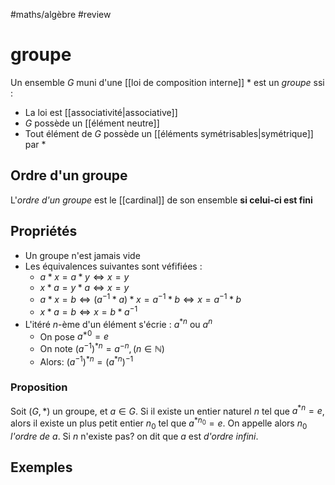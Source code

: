 #maths/algèbre #review 
# groupe

Un ensemble $G$ muni d'une [[loi de composition interne]] $*$ est un _groupe_ ssi :
- La loi est [[associativité|associative]]
- $G$ possède un [[élément neutre]]
- Tout élément de $G$ possède un [[éléments symétrisables|symétrique]] par $*$

## Ordre d'un groupe
L'_ordre d'un groupe_ est le [[cardinal]] de son ensemble **si celui-ci est fini**


## Propriétés

 - Un groupe n'est jamais vide
 - Les équivalences suivantes sont véfifiées :
     - $a*x = a*y \iff x=y$
     - $x*a = y*a \iff x = y$
     - $a*x=b \iff (a^{-1}*a)*x=a^{-1}*b \iff x=a^{-1}*b$
     - $x*a=b \iff x=b*a^{-1}$
 - L'itéré $n$-ème d'un élément s'écrie : $a^{*n}$ ou $a^n$
     - On pose $a^{*0}=e$
     - On note $(a^{-1})^{*n} = a^{-n}, (n\in\mathbb N)$
     - Alors: $(a^{-1})^{*n} = (a^{*n})^{-1}$

### Proposition
Soit $(G, *)$ un groupe, et $a\in G$.
Si il existe un entier naturel $n$ tel que $a^{*n} = e$, alors il existe un plus petit entier $n_0$ tel que $a^{*n_0} = e$.
On appelle alors $n_0$ _l'ordre de $a$_.
Si $n$ n'existe pas? on dit que $a$ est _d'ordre infini_.


## Exemples

